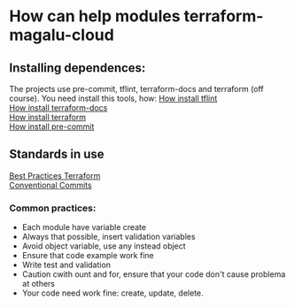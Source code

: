 # How can help modules terraform-magalu-cloud


## Installing dependences:
The projects use pre-commit, tflint, terraform-docs and terraform (off course). You need install this tools, how:
[How install tflint](https://github.com/terraform-linters/tflint)<br>
[How install terraform-docs](https://terraform-docs.io/user-guide/installation/)<br>
[How install terraform](https://developer.hashicorp.com/terraform/install)<br>
[How install pre-commit](https://pre-commit.com/#install)<br>


## Standards in use
[Best Practices Terraform](https://www.terraform-best-practices.com/)<br>
[Conventional Commits](https://www.conventionalcommits.org/en/v1.0.0/)<br>


### Common practices:
- Each module have variable create
- Always that possible, insert validation variables
- Avoid object variable, use any instead object
- Ensure that code example work fine
- Write test and validation 
- Caution cwith ount and for, ensure that your code don't cause problema at others
- Your code need work fine: create, update, delete.